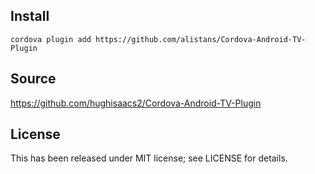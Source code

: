 
Install
-------

`cordova plugin add https://github.com/alistans/Cordova-Android-TV-Plugin`

Source
-------------
https://github.com/hughisaacs2/Cordova-Android-TV-Plugin

License
-------

This has been released under MIT license; see LICENSE for details.
